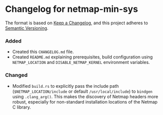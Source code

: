 # Changelog for netmap-min-sys

The format is based on [Keep a Changelog](https://keepachangelog.com/en/1.0.0/),
and this project adheres to [Semantic Versioning](https://semver.org/spec/v2.0.0.html).


### Added
- Created this `CHANGELOG.md` file.
- Created `README.md` explaining prerequisites, build configuration using `NETMAP_LOCATION` and `DISABLE_NETMAP_KERNEL` environment variables.

### Changed
- Modified `build.rs` to explicitly pass the include path (`$NETMAP_LOCATION/include` or default `/usr/local/include`) to `bindgen` using `.clang_arg()`. This makes the discovery of Netmap headers more robust, especially for non-standard installation locations of the Netmap C library.


